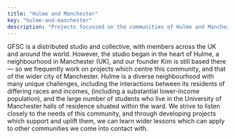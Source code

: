 ```yaml
---
title: "Hulme and Manchester"
key: "hulme-and-manchester"
description: "Projects focussed on the communities of Hulme and Manchester, where GFSC first began."
---
```

GFSC is a distributed studio and collective, with members across the UK and around the world. However, the studio began in the heart of Hulme, a neighbourhood in Manchester (UK), and our founder Kim is still based there — so we frequently work on projects which centre this community, and that of the wider city of Manchester. Hulme is a diverse neighbourhood with many unique challenges, including the interactions between its residents of differing races and incomes, (including a substantial lower-income population), and the large number of students who live in the University of Manchester halls of residence situated within the ward. We strive to listen closely to the needs of this community, and through developing projects which support and uplift them, we can learn wider lessons which can apply to other communities we come into contact with.